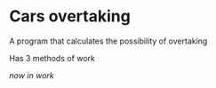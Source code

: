 # Cars overtaking

A program that calculates the possibility of overtaking

Has 3 methods of work

<i>now in work</i>
